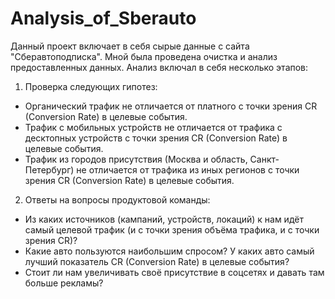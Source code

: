# Analysis_of_Sberauto
Данный проект включает в себя сырые данные с сайта "Сберавтоподписка".
Мной была проведена очистка и анализ предоставленных данных.
Анализ включал в себя несколько этапов:
1. Проверка следующих гипотез:
- Органический трафик не отличается от платного с точки зрения CR (Conversion Rate) в целевые события.
- Трафик с мобильных устройств не отличается от трафика с десктопных устройств с точки зрения CR (Conversion Rate) в целевые события.
- Трафик из городов присутствия (Москва и область, Санкт-Петербург) не отличается от трафика из иных регионов с точки зрения CR (Conversion Rate) в целевые события.
2. Ответы на вопросы продуктовой команды:
- Из каких источников (кампаний, устройств, локаций) к нам идёт самый целевой трафик (и с точки зрения объёма трафика, и с точки зрения CR)?
- Какие авто пользуются наибольшим спросом? У каких авто самый лучший показатель CR (Conversion Rate) в целевые события?
- Стоит ли нам увеличивать своё присутствие в соцсетях и давать там больше рекламы?



